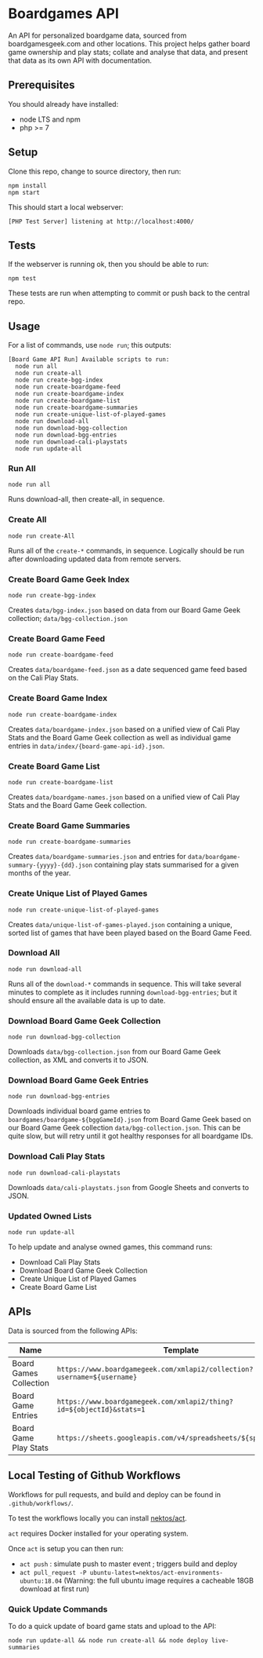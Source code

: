 # Boardgames API

An API for personalized boardgame data, sourced from boardgamesgeek.com and other locations. This project helps gather board game ownership and play stats; collate and analyse that data, and present that data as its own API with documentation.

## Prerequisites

You should already have installed:
- node LTS and npm
- php >= 7

## Setup

Clone this repo, change to source directory, then run:
```
npm install
npm start
```

This should start a local webserver:
```
[PHP Test Server] listening at http://localhost:4000/
```

## Tests

If the webserver is running ok, then you should be able to run:

```
npm test
```

These tests are run when attempting to commit or push back to the central repo.

## Usage

For a list of commands, use `node run`; this outputs:
```
[Board Game API Run] Available scripts to run:
  node run all
  node run create-all
  node run create-bgg-index
  node run create-boardgame-feed
  node run create-boardgame-index
  node run create-boardgame-list
  node run create-boardgame-summaries
  node run create-unique-list-of-played-games
  node run download-all
  node run download-bgg-collection
  node run download-bgg-entries
  node run download-cali-playstats
  node run update-all
```

### Run All

`node run all`

Runs download-all, then create-all, in sequence.

### Create All

`node run create-All`

Runs all of the `create-*` commands, in sequence. Logically should be run after downloading updated data from remote servers.

### Create Board Game Geek Index

`node run create-bgg-index`

Creates `data/bgg-index.json` based on data from our Board Game Geek collection; `data/bgg-collection.json`

### Create Board Game Feed

`node run create-boardgame-feed`

Creates `data/boardgame-feed.json` as a date sequenced game feed based on the Cali Play Stats.

### Create Board Game Index

`node run create-boardgame-index`

Creates `data/boardgame-index.json` based on a unified view of Cali Play Stats and the Board Game Geek collection as well as individual game entries in `data/index/{board-game-api-id}.json`.

### Create Board Game List

`node run create-boardgame-list`

Creates `data/boardgame-names.json` based on a unified view of Cali Play Stats and the Board Game Geek collection.

### Create Board Game Summaries

`node run create-boardgame-summaries`

Creates `data/boardgame-summaries.json` and entries for `data/boardgame-summary-{yyyy}-{dd}.json` containing play stats summarised for a given months of the year.

### Create Unique List of Played Games

`node run create-unique-list-of-played-games`

Creates `data/unique-list-of-games-played.json` containing a unique, sorted list of games that have been played based on the Board Game Feed.

### Download All

`node run download-all`

Runs all of the `download-*` commands in sequence. This will take several minutes to complete as it includes running `download-bgg-entries`; but it should ensure all the available data is up to date.

### Download Board Game Geek Collection

`node run download-bgg-collection`

Downloads `data/bgg-collection.json` from our Board Game Geek collection, as XML and converts it to JSON.

### Download Board Game Geek Entries

`node run download-bgg-entries`

Downloads individual board game entries to `boardgames/boardgame-${bggGameId}.json` from Board Game Geek based on our Board Game Geek collection `data/bgg-collection.json`. This can be quite slow, but will retry until it got healthy responses for all boardgame IDs.

### Download Cali Play Stats

`node run download-cali-playstats`

Downloads `data/cali-playstats.json` from Google Sheets and converts to JSON.

### Updated Owned Lists

`node run update-all`

To help update and analyse owned games, this command runs:
- Download Cali Play Stats
- Download Board Game Geek Collection
- Create Unique List of Played Games
- Create Board Game List

## APIs
Data is sourced from the following APIs:

| Name                   | Template                                                                |
| ---------------------- | ----------------------------------------------------------------------- |
| Board Games Collection | `https://www.boardgamegeek.com/xmlapi2/collection?username=${username}` |
| Board Game Entries     | `https://www.boardgamegeek.com/xmlapi2/thing?id=${objectId}&stats=1`    |
| Board Game Play Stats  | `https://sheets.googleapis.com/v4/spreadsheets/${spreadsheetId}`        |

## Local Testing of Github Workflows

Workflows for pull requests, and build and deploy can be found in `.github/workflows/`.

To test the workflows locally you can install [nektos/act](https://github.com/nektos/act).

`act` requires Docker installed for your operating system.

Once `act` is setup you can then run:
- `act push` : simulate push to master event ; triggers build and deploy
- `act pull_request -P ubuntu-latest=nektos/act-environments-ubuntu:18.04` (Warning: the full ubuntu image requires a cacheable 18GB download at first run)

### Quick Update Commands

To do a quick update of board game stats and upload to the API:
```
node run update-all && node run create-all && node deploy live-summaries
```

